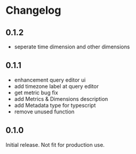 # Changelog
## 0.1.2
- seperate time dimension and other dimensions
## 0.1.1
- enhancement query editor ui
- add timezone label at query editor
- get metric bug fix
- add Metrics & Dimensions description
- add Metadata type for typescript
- remove unused function


## 0.1.0

Initial release. Not fit for production use.
